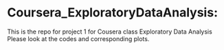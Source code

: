 # Coursera_ExploratoryDataAnalysis:
This is the repo for project 1 for Cousera class Exploratory Data Analysis
Please look at the codes and corresponding plots.

